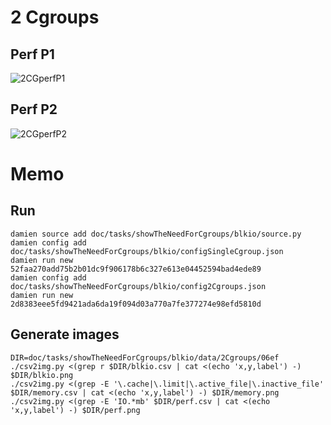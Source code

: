 # 2 Cgroups
## Perf P1
![2CGperfP1][2CGperfP1]
## Perf P2
![2CGperfP2][2CGperfP2]

[2CGperfP1]: http://indium.rsr.lip6.fr:3000/carverdamien/damien/raw/doc/doc/tasks/showTheNeedForCgroups/blkio/data/2Cgroups/06ef/perf.png "2CGperfP1"
[2CGperfP2]: http://indium.rsr.lip6.fr:3000/carverdamien/damien/raw/doc/doc/tasks/showTheNeedForCgroups/blkio/data/2Cgroups/3f71/perf.png "2CGperfP2"

# Memo
## Run
```
damien source add doc/tasks/showTheNeedForCgroups/blkio/source.py
damien config add doc/tasks/showTheNeedForCgroups/blkio/configSingleCgroup.json
damien run new 52faa270add75b2b01dc9f906178b6c327e613e04452594bad4ede89
damien config add doc/tasks/showTheNeedForCgroups/blkio/config2Cgroups.json
damien run new 2d8383eee5fd9421ada6da19f094d03a770a7fe377274e98efd5810d
```

## Generate images
```
DIR=doc/tasks/showTheNeedForCgroups/blkio/data/2Cgroups/06ef
./csv2img.py <(grep r $DIR/blkio.csv | cat <(echo 'x,y,label') -) $DIR/blkio.png
./csv2img.py <(grep -E '\.cache|\.limit|\.active_file|\.inactive_file' $DIR/memory.csv | cat <(echo 'x,y,label') -) $DIR/memory.png
./csv2img.py <(grep -E 'IO.*mb' $DIR/perf.csv | cat <(echo 'x,y,label') -) $DIR/perf.png
```
